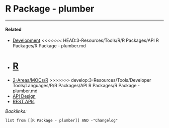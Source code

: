 # R Package - plumber

---

#### Related

* [Development](../../../../../../../2-Areas/MOCs/Development.md)
  \<\<\<\<\<\<\< HEAD:3-Resources/Tools/R/R Packages/API R Packages/R Package - plumber.md
* [R](../../../../../../../2-Areas/Code/R/R.md)
  =======
* [2-Areas/MOCs/R](../../../../../../../2-Areas/MOCs/R.md)
  \>>>>>>> develop:3-Resources/Tools/Developer Tools/Languages/R/R Packages/API R Packages/R Package - plumber.md
* [API Design](../../../../../../../0-Slipbox/API%20Design.md)
* [REST APIs](../../../../../../../0-Slipbox/REST%20API%20Best%20Practices.md)

*Backlinks:*

````dataview
list from [[R Package - plumber]] AND -"Changelog"
````
